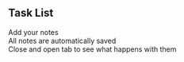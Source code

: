 ## Task List
Add your notes  
All notes are automatically saved  
Close and open tab to see what happens with them  
